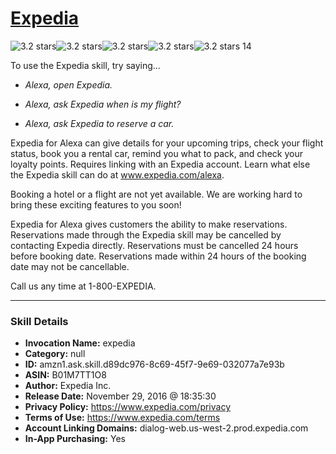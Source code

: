 # [Expedia](http://alexa.amazon.com/#skills/amzn1.ask.skill.d89dc976-8c69-45f7-9e69-032077a7e93b)
![3.2 stars](../../images/ic_star_black_18dp_1x.png)![3.2 stars](../../images/ic_star_black_18dp_1x.png)![3.2 stars](../../images/ic_star_black_18dp_1x.png)![3.2 stars](../../images/ic_star_half_black_18dp_1x.png)![3.2 stars](../../images/ic_star_border_black_18dp_1x.png) 14

To use the Expedia skill, try saying...

* *Alexa, open Expedia.*

* *Alexa, ask Expedia when is my flight?*

* *Alexa, ask Expedia to reserve a car.*

Expedia for Alexa can give details for your upcoming trips, check your flight status, book you a rental car, remind you what to pack, and check your loyalty points. Requires linking with an Expedia account. Learn what else the Expedia skill can do at www.expedia.com/alexa.

Booking a hotel or a flight are not yet available. We are working hard to bring these exciting features to you soon!

Expedia for Alexa gives customers the ability to make reservations. Reservations made through the Expedia skill may be cancelled by contacting Expedia directly. Reservations must be cancelled 24 hours before booking date. Reservations made within 24 hours of the booking date may not be cancellable.

Call us any time at 1-800-EXPEDIA.

***

### Skill Details

* **Invocation Name:** expedia
* **Category:** null
* **ID:** amzn1.ask.skill.d89dc976-8c69-45f7-9e69-032077a7e93b
* **ASIN:** B01M7TT1O8
* **Author:** Expedia Inc.
* **Release Date:** November 29, 2016 @ 18:35:30
* **Privacy Policy:** https://www.expedia.com/privacy
* **Terms of Use:** https://www.expedia.com/terms
* **Account Linking Domains:** dialog-web.us-west-2.prod.expedia.com
* **In-App Purchasing:** Yes
